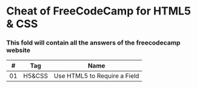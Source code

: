 # Cheat of FreeCodeCamp for HTML5 & CSS
### This fold will contain all the answers of the freecodecamp website

|\#|Tag|Name|
|---|---|---|
|01|H5&CSS|Use HTML5 to Require a Field|




